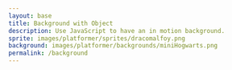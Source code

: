 ```yaml
---
layout: base
title: Background with Object
description: Use JavaScript to have an in motion background.
sprite: images/platformer/sprites/dracomalfoy.png
background: images/platformer/backgrounds/miniHogwarts.png
permalink: /background
---
```


<canvas id="world"></canvas>

<script>
  // Get the canvas and its drawing context
  const canvas = document.getElementById("world");
  const ctx = canvas.getContext('2d');
  // Create image objects for background and sprite
  const backgroundImg = new Image();
  const spriteImg = new Image();
  // Set image sources using Jekyll page variables
  backgroundImg.src = '{{page.background}}';
  spriteImg.src = '{{page.sprite}}';

  let imagesLoaded = 0;
  // Wait for background image to load
  backgroundImg.onload = function() {
    imagesLoaded++;
    startGameWorld();
  };
  // Wait for sprite image to load
  spriteImg.onload = function() {
    imagesLoaded++;
    startGameWorld();
  };

  // Start the game world only when both images are loaded
  function startGameWorld() {
    if (imagesLoaded < 2) return;

    // Base class for all game objects
    class GameObject {
      constructor(image, width, height, x = 0, y = 0, speedRatio = 0) {
        this.image = image;
        this.width = width;
        this.height = height;
        this.x = x;
        this.y = y;
        this.speedRatio = speedRatio;
        // Speed is based on game speed and object's speed ratio
        this.speed = GameWorld.gameSpeed * this.speedRatio;
      }
      update() {}
      // Draw the object on the canvas
      draw(ctx) {
        ctx.drawImage(this.image, this.x, this.y, this.width, this.height);
      }
    }

    // Background class for scrolling effect
    class Background extends GameObject {
      constructor(image, gameWorld) {
        // Fill entire canvas
        super(image, gameWorld.width, gameWorld.height, 0, 0, 0.1);
      }
      // Move background to create scrolling effect
      update() {
        this.x = (this.x - this.speed) % this.width;
      }
      // Draw two backgrounds for seamless scrolling
      draw(ctx) {
        ctx.drawImage(this.image, this.x, this.y, this.width, this.height);
        ctx.drawImage(this.image, this.x + this.width, this.y, this.width, this.height);
      }
    }

    // Player class for animated sprite
    class Player extends GameObject {
      constructor(image, gameWorld) {
        // Scale sprite to half its natural size and center it
        const width = image.naturalWidth / 2;
        const height = image.naturalHeight / 2;
        const x = (gameWorld.width - width) / 2;
        const y = (gameWorld.height - height) / 2;
        super(image, width, height, x, y);
        this.baseY = y;
        this.frame = 0;
      }
      // Animate player with a sine wave motion
      update() {
        this.y = this.baseY + Math.sin(this.frame * 0.05) * 20;
        this.frame++;
      }
    }

    // Main game world class
    class GameWorld {
      static gameSpeed = 5;
      constructor(backgroundImg, spriteImg) {
        this.canvas = document.getElementById("world");
        this.ctx = this.canvas.getContext('2d');
        // Set canvas size to window size
        this.width = window.innerWidth;
        this.height = window.innerHeight;
        this.canvas.width = this.width;
        this.canvas.height = this.height;
        this.canvas.style.width = `${this.width}px`;
        this.canvas.style.height = `${this.height}px`;
        this.canvas.style.position = 'absolute';
        this.canvas.style.left = `0px`;
        this.canvas.style.top = `${(window.innerHeight - this.height) / 2}px`;

        // Add background and player to game objects
        this.gameObjects = [
         new Background(backgroundImg, this),
         new Player(spriteImg, this)
        ];
      }
      // Main game loop: update and draw all objects
      gameLoop() {
        this.ctx.clearRect(0, 0, this.width, this.height);
        for (const obj of this.gameObjects) {
          obj.update();
          obj.draw(this.ctx);
        }
        requestAnimationFrame(this.gameLoop.bind(this));
      }
      // Start the game loop
      start() {
        this.gameLoop();
      }
    }

    // Create and start the game world
    const world = new GameWorld(backgroundImg, spriteImg);
    world.start();
  }
</script>
